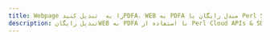 ---title: Webpage را به  تبدیل کنیدPDFA، WEB به PDFA مبدل رایگان یا Perl SDKdescription: تبدیل رایگانWEB به PDFA با استفاده از Perl Cloud APIs & SDK همچنین اسناد PDF را در Cloud ایجاد، ویرایش و رندر کنید.---